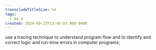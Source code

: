 ```yaml
---
transcludeTitleSize: h4
tags:
  - A4.4
created: 2024-09-23T13:46:03.000-0400
---
```

use a tracing technique to understand program flow and to identify and correct logic and run-time errors in computer programs;